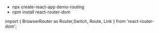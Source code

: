* npx create-react-app demo-routing
* npm install react-router-dom 


import {
  BrowserRouter as Router,Switch, Route, Link
} from 'react-router-dom';